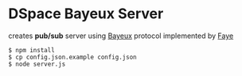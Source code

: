 # DSpace Bayeux Server

creates **pub/sub** server using [Bayeux](http://svn.cometd.com/trunk/bayeux/bayeux.html) protocol implemented by [Faye](http://faye.jcoglan.com/)

    $ npm install
    $ cp config.json.example config.json
    $ node server.js

